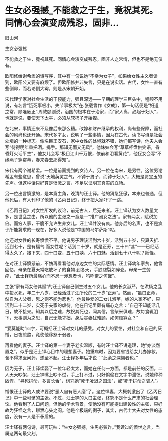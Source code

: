 # 生女必强撼_不能救之于生，竟祝其死。同情心会演变成残忍，固非...

旧山河

生女必强撼

不能救之于生，竟祝其死。同情心会演变成残忍，固非人之常情，但也不是绝无仅有。

欧阳修给谢希孟的诗写序，其中有一句说她“不幸为女子”，如果给女性主义者读到，欧阳公又要有麻烦了。但欧阳修并非失言，只是在说实话。古代，女性一直有些倒霉，而若论倒大霉，则是从宋朝开始。

宋代理学家对社会生活的干预能力，强且深远——早期的理学三巨头中，程颐不用说，有名言“饿死事极小，失节事极大”在.张载曾作《女戒》，第一句话便是“妇道之常，顺唯厥正”.周敦颐则说，治国的根本在于治家，而“家人离，必起于妇人”，也就是说，要使天下太平，必须从软柿子开始捏。

在北宋，事情还来不及像后来那么糟。改嫁和财产继承的权利，尚有些保障，而社会的风尚也还开通。宋代多才女，说明了一些事情，因为在古代，读书写诗是社会处境的一种标志。像名臣王安石，家中女性的处境就不错，她们都写诗，他夫人会写“待得明年重把酒。携手。那知无雨又无风”，他妹妹会写“草草杯盘供笑语，昏昏灯火话平生”，他女儿会写“极目江山千万恨，依前和泪看黄花”，他侄女会写“不缘燕子穿帘幕，春来春去那得知”。

宋代有两个谢希孟。一位是前面提到的女诗人。另一位在南宋，是男性。这位男谢希孟有些意思，曾说“天地英灵之气，不钟于男子，而钟于妇人”，大概是贾宝玉的先声。但这种话只好算是愤激之言，不足以证明其真实的立场。

另一位出言愤激的，是本篇主角，晚清的汪士铎。他的狷急狂傲，本来也普通，但他死后，有人刊印了他的《乙丙日记》，终于把大家吓了一跳。

《乙丙日记》对女性所发的议论，前无古人，后无来者。汪士铎认为女人数量太多，是世乱之由。所以他的主张之一竟是—“推广溺女之法”。家有两女，赋税加倍。而穷人家，干脆不允许生养女儿。汪士铎并没有疯。他身后的名声，也不是疯子所能冀求的—现在，好多人说他是“中国的马尔萨斯”呢。

他还对女性的长寿愤愤不平。他说男子理该活到六十岁，活到五十岁，只算夭折.活到七十，是有福气.而女性呢？活到二十岁，就是正寿，三十曰“甚”——已经活得太久了。接下来，四十曰变，五十曰殃，六十曰魅。活到七十八十呢？妖怪。

在对汪士铎愤怒前，不妨再看看他对身边女性的实际感情。汪士铎幼年家贫，他曾回忆，母亲在夏天常吃放坏了的食物.到冬天，手肤皲裂如碎瓷。母亲一生劳瘁，“此士铎所最痛心而不忍一涉想者也，呜呼奈之何哉”。

主张“家有两女倍其赋”的汪士铎自己倒生过五个女儿。他的长女淑芹，在洪杨之乱中投水死，年二十八岁，已经活过了汪所论的二十岁“正寿”。然而，“虽曰正命，然自为人父者，思之则不能为悲也”。他最钟爱的二女儿淑苹，嫁的人家不好，只活到二十二岁，实死于夫家的虐待。他在日记里颇有痛心之言：“自己不知能活几日，故不接来。知其以后之难，故祝其死也，闻其信，言柴米俱难，故每食辄泪下，无事则为之思，自己无能才拙，身后寡妻犹难顾，如何顾寡女？”

“爱莫能助”四字，可概括汪士铎对女儿的感受。对女儿的爱怜，对社会和自己的厌憎，日夜煎熬，竟使他移怒于弱者。

再看他的妻子。汪士铎的第一个妻子老实温顺，有时汪士铎不讲道理，她“亦淡然置之”，似乎是汪士铎心目中的理想妻子。她重病时，因为要省钱给女儿办嫁妆，舍不得求医问药，遂至不起。汪士铎多年后才说：“此余之深悔者也。”

因为无子，汪士铎续娶了一位年轻太太，而她在任何一方面，都是前任的反面。二人天天吵架，汪士铎嘴上吵不过，手上打不过，只好偷偷在文字中泄愤，说她种种凶悍，“寻死拼命，多言长舌”，诅咒她“死于凌迟之国法”，或“死于拼命之骗人”。

憎恨汪士铎的人或许要说“恶人自有恶人磨”了。这位悍妻，大概刺激出了《乙丙日记》中一些可骇的主张。不过，汪士铎的人口主张，终究不是什么严肃的社会理论。他看到了人口问题，但他的学术背景，使他没有可能提出建设性的主张，只好故为狂怪之言，聊泄心头之闷。他是个极端的例子，其实，古代士大夫对女性的态度，没有一人是不矛盾的。

汪士铎有两句诗，最可玩味：“生女必强撼，生男必狡诈。”我读过的愤世之言，当属这两句最尖刻。